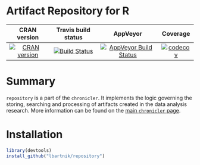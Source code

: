Artifact Repository for R
==========================


| CRAN version    | Travis build status   | AppVeyor | Coverage |
| :-------------: |:---------------------:|:--------:|:--------:|
| [![CRAN version](http://www.r-pkg.org/badges/version/repository)](https://cran.r-project.org/package=repository) | [![Build Status](https://travis-ci.org/lbartnik/repository.svg?branch=master)](https://travis-ci.org/lbartnik/repository) | [![AppVeyor Build Status](https://ci.appveyor.com/api/projects/status/github/lbartnik/repository?branch=master&svg=true)](https://ci.appveyor.com/project/lbartnik/repository) | [![codecov](https://codecov.io/gh/lbartnik/repository/branch/master/graph/badge.svg)](https://codecov.io/gh/lbartnik/repository)|



# Summary

`repository` is a part of the `chronicler`. It implements the logic
governing the storing, searching and processing of artifacts created
in the data analysis research. More information can be found on the
[main `chronicler` page](https://github.com/lbartnik/chronicler).


# Installation

```r
library(devtools)
install_github("lbartnik/repository")
```
